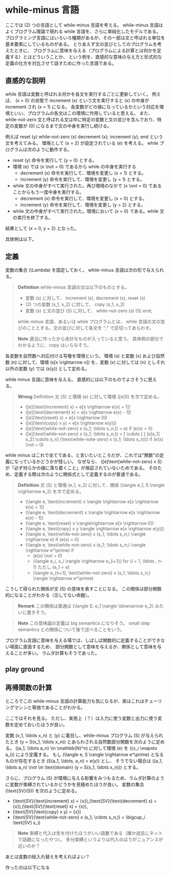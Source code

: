 # while-minus 言語
ここでは \(2\) つの言語として while-minus 言語を考える。
while-minus 言語はよくプログラム理論で現れる while 言語を、さらに単純化したモデルである。
プログラミング言語にはいろいろ種類があるが、その一部は文と呼ばれる単位を基本要素にしているものがある。
とりあえず文の並びとしてのプログラムを考えたときに、
プログラムに意味を与える（プログラムによる計算とは何かを定義する）とはどういうことか、
という例を、直感的な意味の与え方と形式的な定義の仕方を対比させて話すために作った言語である。

## 直感的な説明
while 言語は変数と呼ばれる何かを各文を実行するごとに更新していく。
例えば、 \(x = 0\) の状態で increment \(x\) という文を実行すると \(x\) の中身が increment され \(x = 1\) になる。
各変数がどの値になっているかという対応を環境といい、プログラムの各文はこの環境に作用していると思える。
また、 while-not-zero 文と呼ばれる文は中に特定の変数と文の並びを含んでおり、特定の変数が \(0\) になるまで文の中身を実行し続ける。

例えば reset \(y\) while-not-zero \(x\) decrement \(x\); increment \(y\); end という文を考えてみる。
環境として \(x = 2\) が設定されている \(e\) を考える。
while プログラムは次のように動作する。
- reset \(y\) 命令を実行して \(y = 0\) とする。
- 環境 \(e\) では \(x \not = 0\) であるから while の中身を実行する
    - decrement \(x\) 命令を実行して、環境を変更し \(x = 1\) とする。
    - increment \(y\) 命令を実行して、環境を変更し \(y = 1\) とする。 
- while 文の中身がすべて実行された。再び環境のなかで \(x \not = 0\) であることからもう一度中身を実行する。
    - decrement \(x\) 命令を実行して、環境を変更し \(x = 0\) とする。
    - increment \(y\) 命令を実行して、環境を変更し \(y = 2\) とする。 
- while 文の中身がすべて実行された。環境において \(x = 0\) である。while 文の実行を終了する。

結果として \(x = 0, y = 2\) となった。

具体例は以下。

<component id="while_minus_lang_example">

## 定義
変数の集合 \(\Lambda\) を固定しておく。
while-minus 言語は次の形で与えられる。

> **Definition**
> while-minus 言語の文は以下のものとする。
> - 変数 \(s\) に対して、 increment \(s\), decrement \(s\), reset \(s\)
> - \(2\) つの変数 \(s_1, s_2\) に対して、 copy \(s_1, s_2\)
> - 変数 \(s\) と文の並び \(S\) に対して、 while-not-zero \(s\) \(S\) end;
> 
> while-minus 言語、あるいは while プログラムとは、 while 言語の文の並びのこととする。文の並びに対して各文を ";" で区切ってあらわす。

> **Note**
> 適当に作ったから余計なものが入っていると思う。
> 具体例の部分でわかるように、copy はいらなそう。

各変数を自然数へ対応付ける写像を環境という。
環境 \(s\) と変数 \(x\) および自然数 \(n\) に対して、環境 \(s[x \rightarrow n]\) を、変数 \(x\) に対しては \(n\) としそれ以外の変数 \(y\) では \(s(y)\) として定める。

while minus 言語に意味を与える。
直感的には以下のものでよさそうに思える。

> **Wrong** Definition
> 文 \(S\) と環境 \(e\) に対して環境 \([e]S\) を次で定める。
> - \([e](\text{increment} x) = e[x \rightarrow e(x) + 1]\)
> - \([e](\text{decrement} x) = e[x \rightarrow e(x) - 1]\)
> - \([e](\text{reset} x) = e[x \rightarrow 0]\)
> - \([e](\text{copy} x y) = e[x \rightarrow e(y)]\)
> - \([e](\text{while-not-zero} x (s_1; \ldots s_n;)) = e\) if \(e(x) = 0\) 
> - \([e](\text{while-not-zero} x (s_1; \ldots s_n;)) = [ \cdots [ [ [e]s_1] s_2] \cdots s_n] (\text{while-note-zero} x (s_1; \ldots s_n))\) if \(e(x) \not = 0\)
> 
while minus はこれで全てである、と言いたいところだが、これでは"関数"の定義になっているかどうかが怪しい。
なぜなら、 \([e]\text{while-not-zero} x S\) が「必ず何らかの値に落ち着くこと」が保証されていないためである。
そのため、定義する際は次のように関係式として定義するのが普通である。

> **Definition**
> 文 \(S\) と環境 \(e_1, e_2\) に対して、関係 \(\langle e_1, S \rangle \rightarrow e_2\) を次で定める。
> - \(\langle e, \text{increment} x \rangle \rightarrow e[x \rightarrow e(x) + 1]\)
> - \(\langle e, \text{decrement} x \rangle \rightarrow e[x \rightarrow e(x) - 1]\)
> - \(\langle e, \text{reset} x \rangle\rightarrow e[x \rightarrow 0]\)
> - \(\langle e, \text{copy} x y \rangle \rightarrow e[x \rightarrow e(y)]\)
> - \(\langle e, \text{while-not-zero} x (s_1; \ldots s_n;) \rangle \rightarrow e\) if \(e(x) = 0\) 
> - \(\langle e, \text{while-not-zero} x (s_1; \ldots s_n;) \rangle \rightarrow e^\prime\) if
>   - \(e(x) \not = 0\)
>   - \(\langle e_i, s_i \rangle \rightarrow e_{i+1}\) for \(i = 1, \ldots , n-1\) ただし \(e_1 = e\)
>   - \(\langle e_{n+1}, \text{while-not-zero} x (s_1; \ldots s_n;) \rangle \rightarrow e^\prime\)

こうして得られた関係が文 \(S\) の意味を表すことになる。
この関係は部分関数的になることがわかる（示してない命題）。

> **Remark**
> この関係は普通は \(\langle S, e_1 \rangle \downarrow e_2\) みたいに書きそう。

> **Note**
> この意味論の定義は big semantics になりそう。
> small step semantics との関係について後で述べることをいう。

プログラム言語に意味を与える場では、しばしば関数的に定義することができない場面に直面するため、
部分関数として意味を与えるか、関係として意味を与えることが多い。
ラムダ計算もそうであった。

## play ground

<component id="while_minus_lang_playground">

## 再帰関数の計算

ところでこの while-minus 言語の計算能力も気になるが、実はこれはチューリングマシンと等価であることがわかる。

ここではそれを見る。
ただし、実用上（？）は入力に使う変数と出力に使う変数を定めておいたほうが良い。

変数 \(x_1, \ldots x_n\) と \(y\) に着目し、while-minus プログラム \(S\) が与えられたとき
\(y = S(x_1, \ldots x_n)\) とあらわされる自然数部分関数を次のように定める。
\((a_1, \ldots a_n) \in \mathbb{N}^n\) に対して環境 \(e\) を \(\{x_i \mapsto a_i\}\) により定義する。
もし \(\langle e, S \rangle \rightarrow e^\prime\) となるものが存在するとき \(S(a_1, \ldots, a_n) = e(y)\) とし、
そうでない場合は \((a_1, \ldots a_n) \not \in \text{domain} (y = S(x_1, \ldots x_n))\) とする。

さらに、プログラム \(S\) が環境に与える影響をみつもるため、ラムダ計算のように変数が束縛されているかどうかを見極めたほうが良い。
変数の集合 \(\text{SV}(S)\) を次のように定める。
- \(\text{SV}(\text{increment} x) = \{x\}\),\(\text{SV}(\text{decrement} x) = \{x\}\),\(\text{SV}(\text{reset} x) = \{x\}\),
- \(\text{SV}(\text{copy} x y) = \{x\}\)
- \(\text{SV}(\text{while-not-zero} x (s_1; \cdots s_n;)) = \bigcup_i \text{SV} s_i)

> **Note**
> 束縛と代入は気を付けたほうがいい語彙である（確か過去にネットで話題になったやつ）。
> 多分束縛というよりは代入のほうがニュアンスが近いのか？

あとは変数の総入れ替えを考えればよい？

作ったのは以下になる

<component id="recursive_function_to_while_minus_lang">
